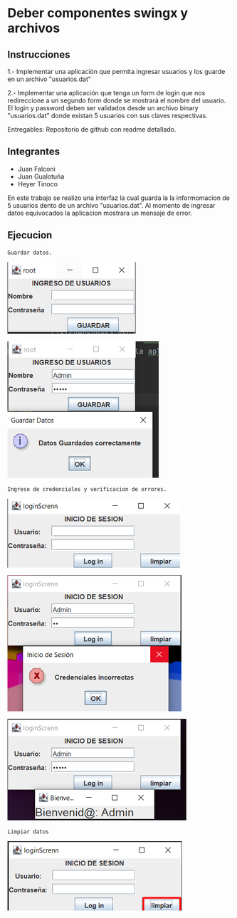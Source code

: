 # Deber componentes swingx y archivos
## Instrucciones
1.- Implementar una aplicación que permita ingresar usuarios y los guarde en un archivo "usuarios.dat"

2.- Implementar una aplicación que tenga un form de login que nos redireccione a un segundo form donde se mostrará el nombre del usuario. El login y password deben ser validados desde un archivo binary "usuarios.dat" donde existan 5 usuarios con sus claves respectivas.

Entregables: Repositorio de github con readme detallado.

## Integrantes
- Juan Falconi
- Juan Gualotuña
- Heyer Tinoco

En este trabajo se realizo una interfaz la cual guarda la la informomacion de 5 usuarios dento de un archivo "usuarios.dat".
Al momento de ingresar datos equivocados la aplicacion mostrara un mensaje de error.

## Ejecucion
    Guardar datos.

![img.png](src/Imagenes/img.png)

![img_1.png](src/Imagenes/img_1.png)

    Ingreso de credenciales y verificacion de errores.
![img_2.png](src/Imagenes/img_2.png)

![img_3.png](src/Imagenes/img_3.png)

![img_4.png](src/Imagenes/img_4.png)

    Limpiar datos 
![img_5.png](src/Imagenes/img_5.png)

